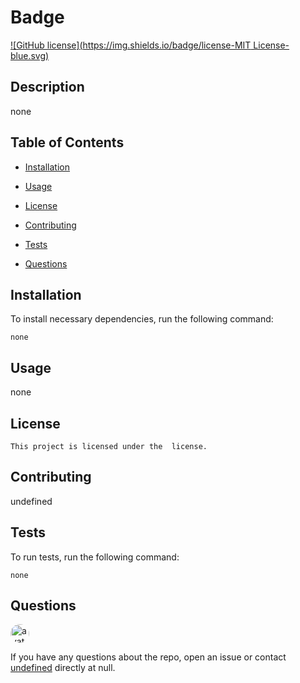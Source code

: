 
       

# Badge
[![GitHub license](https://img.shields.io/badge/license-MIT License-blue.svg)](https://github.com/undefined/none)

## Description

none

## Table of Contents 

* [Installation](#installation)

* [Usage](#usage)

* [License](#license)

* [Contributing](#contributing)

* [Tests](#tests)

* [Questions](#questions)

## Installation

To install necessary dependencies, run the following command:

```
none
```

## Usage

none

## License

    This project is licensed under the  license.
  
## Contributing

undefined

## Tests

To run tests, run the following command:

```
none
```

## Questions

<img src="https://avatars2.githubusercontent.com/u/43655076?v=4" alt="avatar" style="border-radius: 16px" width="30" />

If you have any questions about the repo, open an issue or contact [undefined](https://api.github.com/users/Jules-Boogie) directly at null.


    